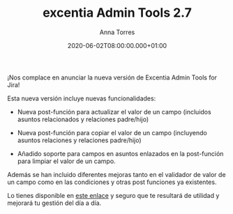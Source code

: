 ﻿---
layout: post
title: 'excentia Admin Tools 2.7'
description: ¡Nos complace en anunciar la nueva versión de Excentia Admin Tools for Jira!
date: '2020-06-02T08:00:00.000+01:00'
author: Anna Torres
categories: 
- productos
- noticias

cover: /img/posts/2020-06-02-excentia-admin-tools-2.7-released.png
modified_time: '2020-05-14T08:00:00.000+01:00'
---

¡Nos complace en anunciar la nueva versión de Excentia Admin Tools for Jira!


Esta nueva versión incluye nuevas funcionalidades:  

- Nueva post-función para actualizar el valor de un campo (incluidos asuntos relacionados y relaciones padre/hijo)

- Nueva post-función para copiar el valor de un campo (incluyendo asuntos relaciones y relaciones padre/hijo)

- Añadido soporte para campos en asuntos enlazados en la post-función para limpiar el valor de un campo.

Además se han incluido diferentes mejoras tanto en el validador de valor de un campo como en las condiciones y otras post funciones ya existentes.

Lo tienes disponible en [este enlace](https://marketplace.atlassian.com/apps/1219118/excentia-admin-tools-for-jira) y seguro que te resultará de utilidad y mejorará tu gestión del día a día.
